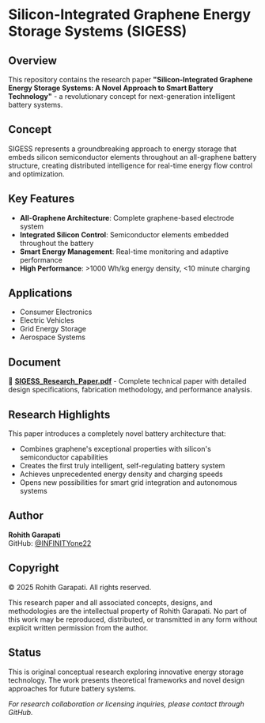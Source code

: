 # Silicon-Integrated Graphene Energy Storage Systems (SIGESS)

## Overview

This repository contains the research paper **"Silicon-Integrated Graphene Energy Storage Systems: A Novel Approach to Smart Battery Technology"** - a revolutionary concept for next-generation intelligent battery systems.

## Concept

SIGESS represents a groundbreaking approach to energy storage that embeds silicon semiconductor elements throughout an all-graphene battery structure, creating distributed intelligence for real-time energy flow control and optimization.

## Key Features

- **All-Graphene Architecture**: Complete graphene-based electrode system
- **Integrated Silicon Control**: Semiconductor elements embedded throughout the battery
- **Smart Energy Management**: Real-time monitoring and adaptive performance
- **High Performance**: >1000 Wh/kg energy density, <10 minute charging

## Applications

- Consumer Electronics
- Electric Vehicles  
- Grid Energy Storage
- Aerospace Systems

## Document

📄 **[SIGESS_Research_Paper.pdf](./SIGESS_Research_Paper.pdf)** - Complete technical paper with detailed design specifications, fabrication methodology, and performance analysis.

## Research Highlights

This paper introduces a completely novel battery architecture that:
- Combines graphene's exceptional properties with silicon's semiconductor capabilities
- Creates the first truly intelligent, self-regulating battery system
- Achieves unprecedented energy density and charging speeds
- Opens new possibilities for smart grid integration and autonomous systems

## Author

**Rohith Garapati**  
GitHub: [@INFINITYone22](https://github.com/INFINITYone22)

## Copyright

© 2025 Rohith Garapati. All rights reserved.

This research paper and all associated concepts, designs, and methodologies are the intellectual property of Rohith Garapati. No part of this work may be reproduced, distributed, or transmitted in any form without explicit written permission from the author.

## Status

This is original conceptual research exploring innovative energy storage technology. The work presents theoretical frameworks and novel design approaches for future battery systems.

*For research collaboration or licensing inquiries, please contact through GitHub.*
